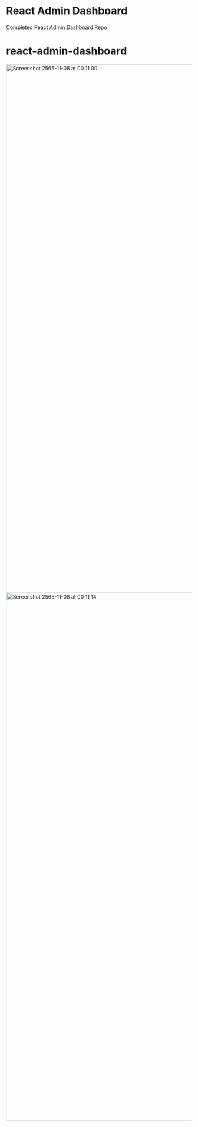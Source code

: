 # React Admin Dashboard

Completed React Admin Dashboard Repo

# react-admin-dashboard

<img width="1431" alt="Screenshot 2565-11-08 at 00 11 00" src="https://user-images.githubusercontent.com/63950809/200372964-8906d16a-99d3-4b48-a18d-912f8306d6be.png">

<img width="1429" alt="Screenshot 2565-11-08 at 00 11 14" src="https://user-images.githubusercontent.com/63950809/200372858-b51c083b-5563-44e5-98b5-870fd9d5d9cc.png">

